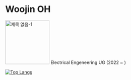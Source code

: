 # Woojin OH 
[<img width="140" alt="제목 없음-1" src="https://github.com/owjxyz/owjxyz/assets/89694988/7f185b88-cfbd-4b88-8e5e-9f2d4565268d">](https://www.postech.ac.kr)
Electrical Engeneering UG (2022 ~ )

[![Top Langs](https://github-readme-stats.vercel.app/api/top-langs/?username=owjxyz&layout=compact)](https://github.com/anuraghazra/github-readme-stats)
